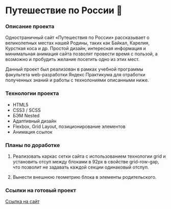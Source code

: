 # Путешествие по России :bullettrain_side:

### Описание проекта
Одностраничный сайт «Путешествия по России» рассказывает о великолепных местах нашей Родины, таких как Байкал, Карелия, Курсткая коса и др. Простой дизайн, интересная информация и минимальная анимация сайта позволят провести время с пользой, а возможно и пробудить желание посетить одно из этих мест.

Данный проект был реализован в рамках учебной программы факультета web-разработки Яндекс Практикума для отработки полученных знаний и работы с технолониями описанными ниже.

### Технологии проекта
* HTML5
* CSS3 / SCSS
* БЭМ Nested
* Адаптивный дизайн
* Flexbox, Grid Layout, позиционирование элементов
* Анимация ссылок

### Планы по доработке
1. Реализовать каркас сетки сайта с использованием технологии grid и установить отсуп между блоками в 92px в свойстве grid-row-gap, что позволит не задавать каждой секции одинаковый отспуп.

2. Вынести внешнюю геометрию блока в элементы родительского.

### Ссылки на готовый проект
[Ссылка на сайт](https://nataliabaeva20.github.io/russian-travel/.)
